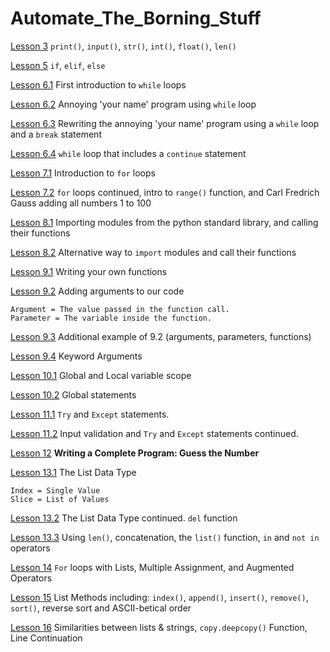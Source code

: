 # Automate_The_Borning_Stuff

[Lesson 3](https://github.com/freemacj/Automate_The_Borning_Stuff/blob/master/lesson3.py)
`print()`, `input()`, `str()`, `int()`, `float()`, `len()`

[Lesson 5](https://github.com/freemacj/Automate_The_Borning_Stuff/blob/master/lesson5.py)
`if`, `elif`, `else`

[Lesson 6.1](https://github.com/freemacj/Automate_The_Borning_Stuff/blob/master/lesson6.1.py)
First introduction to `while` loops

[Lesson 6.2](https://github.com/freemacj/Automate_The_Borning_Stuff/blob/master/lesson6.2.py)
Annoying 'your name' program using `while` loop

[Lesson 6.3](https://github.com/freemacj/Automate_The_Borning_Stuff/blob/master/lesson6.3.py)
Rewriting the annoying 'your name' program using a `while` loop and a `break` statement

[Lesson 6.4](https://github.com/freemacj/Automate_The_Borning_Stuff/blob/master/lesson6.4.py)
`while` loop that includes a `continue` statement

[Lesson 7.1](https://github.com/freemacj/Automate_The_Borning_Stuff/blob/master/lesson7.1.py)
Introduction to `for` loops

[Lesson 7.2](https://github.com/freemacj/Automate_The_Borning_Stuff/blob/master/lesson7.2.py)
`for` loops continued, intro to `range()` function, and Carl Fredrich Gauss adding all numbers 1 to 100

[Lesson 8.1](https://github.com/freemacj/Automate_The_Borning_Stuff/blob/master/lesson8.1.py)
Importing modules from the python standard library, and calling their functions

[Lesson 8.2](https://github.com/freemacj/Automate_The_Borning_Stuff/blob/master/lesson8.2.py)
Alternative way to `import` modules and call their functions

[Lesson 9.1](https://github.com/freemacj/Automate_The_Borning_Stuff/blob/master/lesson9.1.py)
Writing your own functions

[Lesson 9.2](https://github.com/freemacj/Automate_The_Borning_Stuff/blob/master/lesson9.2.py)
Adding arguments to our code <br>

    Argument = The value passed in the function call.
    Parameter = The variable inside the function.

[Lesson 9.3](https://github.com/freemacj/Automate_The_Borning_Stuff/blob/master/lesson9.3.py)
Additional example of 9.2 (arguments, parameters, functions)

[Lesson 9.4](https://github.com/freemacj/Automate_The_Borning_Stuff/blob/master/lesson9.4.py)
Keyword Arguments

[Lesson 10.1](https://github.com/freemacj/Automate_The_Borning_Stuff/blob/master/lessons10.1.py)
Global and Local variable scope

[Lesson 10.2](https://github.com/freemacj/Automate_The_Borning_Stuff/blob/master/lessons10.2.py)
Global statements

[Lesson 11.1](https://github.com/freemacj/Automate_The_Borning_Stuff/blob/master/lessons11.1.py)
`Try` and `Except` statements.

[Lesson 11.2](https://github.com/freemacj/Automate_The_Borning_Stuff/blob/master/lessons11.2.py)
Input validation and `Try` and `Except` statements continued.

[Lesson 12](https://github.com/freemacj/Automate_The_Borning_Stuff/blob/master/lessons12.py) 
<strong> Writing a Complete Program: Guess the Number </strong>

[Lesson 13.1](https://github.com/freemacj/Automate_The_Borning_Stuff/blob/master/lessons13.1.py) 
The List Data Type

    Index = Single Value
    Slice = List of Values

[Lesson 13.2](https://github.com/freemacj/Automate_The_Borning_Stuff/blob/master/lessons13.2.py) 
The List Data Type continued. `del` function

[Lesson 13.3](https://github.com/freemacj/Automate_The_Borning_Stuff/blob/master/lessons13.3.py) 
Using `len()`, concatenation, the `list()` function, `in` and `not in` operators

[Lesson 14](https://github.com/freemacj/Automate_The_Borning_Stuff/blob/master/lessons14.py) 
`For` loops with Lists, Multiple Assignment, and Augmented Operators

[Lesson 15](https://github.com/freemacj/Automate_The_Borning_Stuff/blob/master/lessons15.py) 
List Methods including: `index()`, `append()`, `insert()`, `remove()`, `sort()`, reverse sort and ASCII-betical order

[Lesson 16](https://github.com/freemacj/Automate_The_Borning_Stuff/blob/master/lessons16.py) 
Similarities between lists & strings, `copy.deepcopy()` Function, Line Continuation